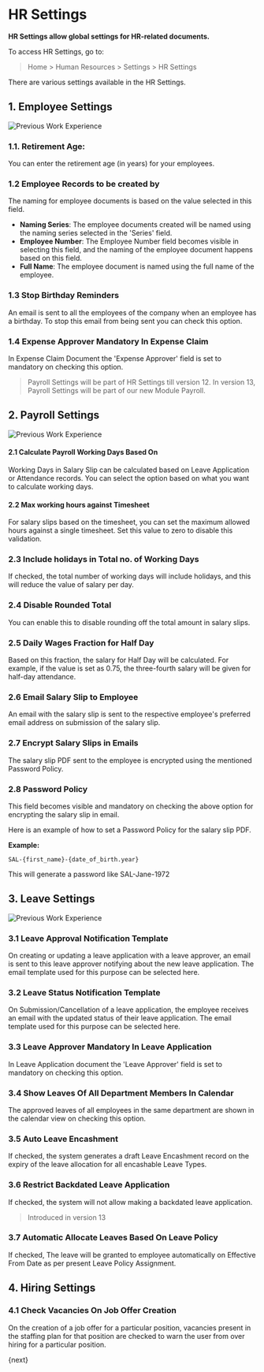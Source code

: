 <!-- add-breadcrumbs -->
<!-- title: HR Settings -->

# HR Settings

**HR Settings allow global settings for HR-related documents.**

To access HR Settings, go to:
> Home > Human Resources > Settings > HR Settings

There are various settings available in the HR Settings.

## 1. Employee Settings

<img class="screenshot" alt="Previous Work Experience" src="{{docs_base_url}}/assets/img/human-resources/hr-settings1.png">

### 1.1. Retirement Age:
You can enter the retirement age (in years) for your employees.

### 1.2 Employee Records to be created by
The naming for employee documents is based on the value selected in this field.

* **Naming Series**: The employee documents created will be named using the naming series selected in the 'Series' field.
* **Employee Number**: The Employee Number field becomes visible in selecting this field, and the naming of the employee document happens based on this field.
* **Full Name**: The employee document is named using the full name of the employee.

### 1.3 Stop Birthday Reminders
An email is sent to all the employees of the company when an employee has a birthday. To stop this email from being sent you can check this option.

### 1.4 Expense Approver Mandatory In Expense Claim
In Expense Claim Document the 'Expense Approver' field is set to mandatory on checking this option.

> Payroll Settings will be part of HR Settings till version 12. In version 13, Payroll Settings will be part of our new Module Payroll.

## 2. Payroll Settings

<img class="screenshot" alt="Previous Work Experience" src="{{docs_base_url}}/assets/img/human-resources/hr-settings2.png">

#### 2.1 Calculate Payroll Working Days Based On
Working Days in Salary Slip can be calculated based on Leave Application or Attendance records. You can select the option based on what you want to calculate working days.

#### 2.2 Max working hours against Timesheet
For salary slips based on the timesheet, you can set the maximum allowed hours against a single timesheet. Set this value to zero to disable this validation.

### 2.3 Include holidays in Total no. of Working Days
If checked, the total number of working days will include holidays, and this will reduce the value of salary per day.

### 2.4 Disable Rounded Total
You can enable this to disable rounding off the total amount in salary slips.

### 2.5 Daily Wages Fraction for Half Day
Based on this fraction, the salary for Half Day will be calculated. For example, if the value is set as 0.75, the three-fourth salary will be given for half-day attendance.

### 2.6 Email Salary Slip to Employee
An email with the salary slip is sent to the respective employee's preferred email address on submission of the salary slip.

### 2.7 Encrypt Salary Slips in Emails
The salary slip PDF sent to the employee is encrypted using the mentioned Password Policy.

### 2.8 Password Policy
This field becomes visible and mandatory on checking the above option for encrypting the salary slip in email.

Here is an example of how to set a Password Policy for the salary slip PDF.

**Example:**

```
SAL-{first_name}-{date_of_birth.year}
```

This will generate a password like SAL-Jane-1972

## 3. Leave Settings

<img class="screenshot" alt="Previous Work Experience" src="{{docs_base_url}}/assets/img/human-resources/hr-settings3.png">

### 3.1 Leave Approval Notification Template
On creating or updating a leave application with a leave approver, an email is sent to this leave approver notifying about the new leave application. The email template used for this purpose can be selected here.

### 3.2 Leave Status Notification Template
On Submission/Cancellation of a leave application, the employee receives an email with the updated status of their leave application. The email template used for this purpose can be selected here.

### 3.3 Leave Approver Mandatory In Leave Application
In Leave Application document the 'Leave Approver' field is set to mandatory on checking this option.

### 3.4 Show Leaves Of All Department Members In Calendar
The approved leaves of all employees in the same department are shown in the calendar view on checking this option.

### 3.5 Auto Leave Encashment
If checked, the system generates a draft Leave Encashment record on the expiry of the leave allocation for all encashable Leave Types.

### 3.6 Restrict Backdated Leave Application
If checked, the system will not allow making a backdated leave application.

> Introduced in version 13

### 3.7 Automatic Allocate Leaves Based On Leave Policy
If checked, The leave will be granted to employee automatically on Effective From Date as per present Leave Policy Assignment.

## 4. Hiring Settings

### 4.1 Check Vacancies On Job Offer Creation
On the creation of a job offer for a particular position, vacancies present in the staffing plan for that position are checked to warn the user from over hiring for a particular position.

{next}

